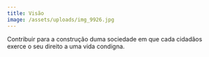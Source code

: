 ```yaml
---
title: Visão
image: /assets/uploads/img_9926.jpg
---
```

Contribuir para a construҫão duma sociedade em que cada cidadãos exerce o seu direito a uma vida condigna.
